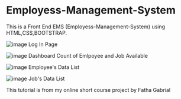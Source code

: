 # Employess-Management-System

This is a Front End EMS (Employess-Management-System) using HTML,CSS,BOOTSTRAP.

![image](https://github.com/Kath2208/Employess-Management-System/assets/117696161/1c006690-a718-4462-a714-8b63d08487c6)
Log In Page

![image](https://github.com/Kath2208/Employess-Management-System/assets/117696161/4badc6ac-00df-4920-a7c5-6937179caaf6)
Dashboard Count of Emlpoyee and Job Available

![image](https://github.com/Kath2208/Employess-Management-System/assets/117696161/0995aa89-d6f3-489c-a24e-7f32a608d9a5)
Employee's Data List

![image](https://github.com/Kath2208/Employess-Management-System/assets/117696161/e6e8dd93-fe0a-4487-acd9-0dc74dfd45d0)
Job's Data List

This tutorial is from my online short course project by Fatha Gabrial
